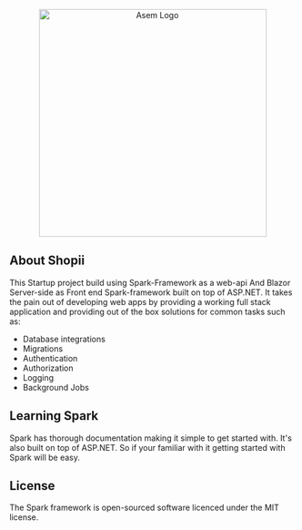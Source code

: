 ﻿<p align="center"><a href="https://asemalsaiyadi.onrender.com" target="_blank"><img src="/images/logo-dark.png" width="400" alt="Asem Logo"></a></p>

## About Shopii
This Startup project build using Spark-Framework as a web-api 
And Blazor Server-side as Front end
Spark-framework built on top of ASP.NET. It takes the pain out of developing web apps by providing a working full stack application and providing out of the box solutions for common tasks such as:

- Database integrations
- Migrations
- Authentication
- Authorization
- Logging
- Background Jobs

## Learning Spark
Spark has thorough documentation making it simple to get started with. It's also built on top of ASP.NET. So if your familiar with it getting started with Spark will be easy.

## License
The Spark framework is open-sourced software licenced under the MIT license.